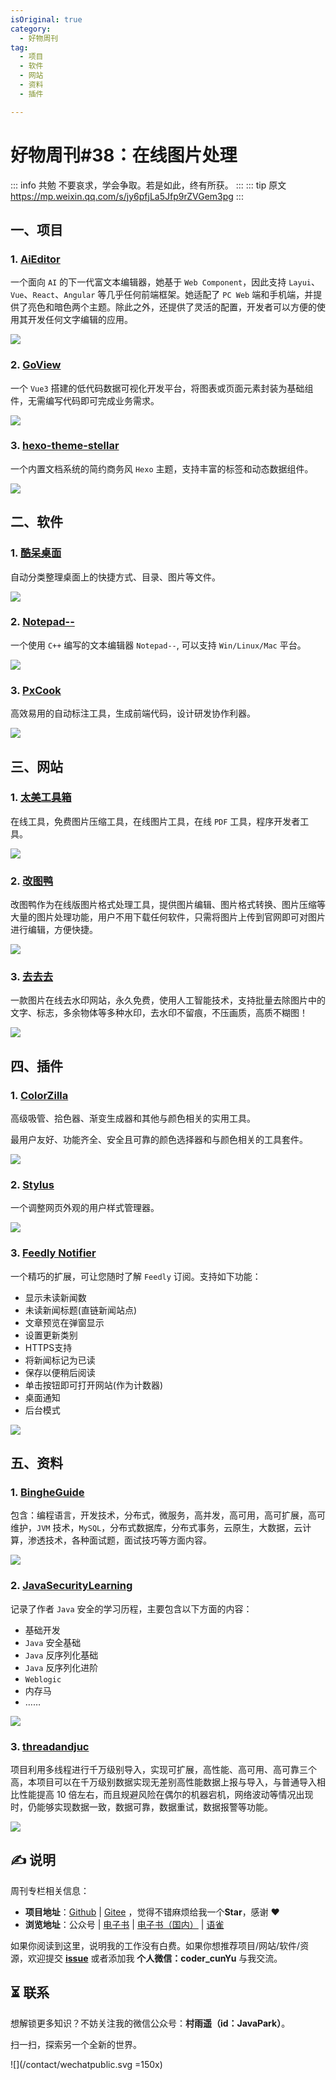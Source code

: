 ```yaml
---
isOriginal: true
category:
  - 好物周刊
tag:
  - 项目
  - 软件
  - 网站
  - 资料
  - 插件

---
```


# 好物周刊#38：在线图片处理

::: info 共勉
不要哀求，学会争取。若是如此，终有所获。
:::
::: tip 原文
https://mp.weixin.qq.com/s/jy6pfjLa5Jfp9rZVGem3pg
:::


## 一、项目

### 1. [AiEditor](https://gitee.com/aieditor-team/aieditor)

一个面向 `AI` 的下一代富文本编辑器，她基于 `Web Component`，因此支持 `Layui`、`Vue`、`React`、`Angular` 等几乎任何前端框架。她适配了 `PC Web` 端和手机端，并提供了亮色和暗色两个主题。除此之外，还提供了灵活的配置，开发者可以方便的使用其开发任何文字编辑的应用。

![](https://cdn.jsdelivr.net/gh/cunyu1943/JavaPark@main/src/weekly/2024/assets/0101-0105/1701774383285.webp)

### 2. [GoView](https://gitee.com/dromara/go-view)

一个 `Vue3` 搭建的低代码数据可视化开发平台，将图表或页面元素封装为基础组件，无需编写代码即可完成业务需求。

![](https://cdn.jsdelivr.net/gh/cunyu1943/JavaPark@main/src/weekly/2024/assets/0101-0105/1701774668856.webp)

### 3. [hexo-theme-stellar](https://github.com/xaoxuu/hexo-theme-stellar)

一个内置文档系统的简约商务风 `Hexo` 主题，支持丰富的标签和动态数据组件。

![](https://cdn.jsdelivr.net/gh/cunyu1943/JavaPark@main/src/weekly/2024/assets/0101-0105/1704240568952.webp)

## 二、软件

### 1. [酷呆桌面](https://www.coodesker.com/)

自动分类整理桌面上的快捷方式、目录、图片等文件。

![](https://cdn.jsdelivr.net/gh/cunyu1943/JavaPark@main/src/weekly/2024/assets/0101-0105/image-20231127082315331.webp)

### 2. [Notepad--](https://github.com/cxasm/notepad--)

一个使用 `C++` 编写的文本编辑器 `Notepad--`, 可以支持 `Win/Linux/Mac` 平台。

![](https://cdn.jsdelivr.net/gh/cunyu1943/JavaPark@main/src/weekly/2024/assets/0101-0105/image-20231127082606541.webp)

### 3. [PxCook](https://fancynode.com.cn/pxcook)

高效易用的自动标注工具，生成前端代码，设计研发协作利器。

![](https://cdn.jsdelivr.net/gh/cunyu1943/JavaPark@main/src/weekly/2024/assets/0101-0105/image-20231127082530531.webp)

## 三、网站

### 1. [太美工具箱](https://tiomg.org/)

在线工具，免费图片压缩工具，在线图片工具，在线 `PDF` 工具，程序开发者工具。

![](https://cdn.jsdelivr.net/gh/cunyu1943/JavaPark@main/src/weekly/2024/assets/0101-0105/1701217723634.webp)

### 2. [改图鸭](https://www.gaituya.com/)

改图鸭作为在线版图片格式处理工具，提供图片编辑、图片格式转换、图片压缩等大量的图片处理功能，用户不用下载任何软件，只需将图片上传到官网即可对图片进行编辑，方便快捷。

![](https://cdn.jsdelivr.net/gh/cunyu1943/JavaPark@main/src/weekly/2024/assets/0101-0105/1701218686283.webp)

### 3. [去去去](https://quququ.cn/)

一款图片在线去水印网站，永久免费，使用人工智能技术，支持批量去除图片中的文字、标志，多余物体等多种水印，去水印不留痕，不压画质，高质不糊图！

![](https://cdn.jsdelivr.net/gh/cunyu1943/JavaPark@main/src/weekly/2024/assets/0101-0105/1701218832636.webp)

## 四、插件

### 1. [ColorZilla](https://chromewebstore.google.com/detail/colorzilla/bhlhnicpbhignbdhedgjhgdocnmhomnp)

高级吸管、拾色器、渐变生成器和其他与颜色相关的实用工具。

最用户友好、功能齐全、安全且可靠的颜色选择器和与颜色相关的工具套件。

![](https://cdn.jsdelivr.net/gh/cunyu1943/JavaPark@main/src/weekly/2024/assets/0101-0105/1704240655799.webp)

### 2. [Stylus](https://chromewebstore.google.com/detail/stylus/clngdbkpkpeebahjckkjfobafhncgmne)

一个调整网页外观的用户样式管理器。

![](https://cdn.jsdelivr.net/gh/cunyu1943/JavaPark@main/src/weekly/2024/assets/0101-0105/1704240681938.webp)

### 3. [Feedly Notifier](https://chromewebstore.google.com/detail/feedly-notifier/egikgfbhipinieabdmcpigejkaomgjgb)

一个精巧的扩展，可让您随时了解 `Feedly` 订阅。支持如下功能：

-   显示未读新闻数
-   未读新闻标题(直链新闻站点)
-   文章预览在弹窗显示
-   设置更新类别 
-   HTTPS支持
-   将新闻标记为已读
-   保存以便稍后阅读
-   单击按钮即可打开网站(作为计数器)
-   桌面通知
-   后台模式


![](https://cdn.jsdelivr.net/gh/cunyu1943/JavaPark@main/src/weekly/2024/assets/0101-0105/1704240718582.webp)

## 五、资料

### 1. [BingheGuide](https://github.com/binghe001/BingheGuide)

包含：编程语言，开发技术，分布式，微服务，高并发，高可用，高可扩展，高可维护，`JVM` 技术，`MySQL`，分布式数据库，分布式事务，云原生，大数据，云计算，渗透技术，各种面试题，面试技巧等方面内容。

![](https://cdn.jsdelivr.net/gh/cunyu1943/JavaPark@main/src/weekly/2024/assets/0101-0105/1701389750846.webp)

### 2. [JavaSecurityLearning](https://github.com/Drun1baby/JavaSecurityLearning)

记录了作者 `Java` 安全的学习历程，主要包含以下方面的内容：

- 基础开发
- `Java` 安全基础
- `Java` 反序列化基础
- `Java` 反序列化进阶
- `Weblogic`
- 内存马
- ……

![](https://cdn.jsdelivr.net/gh/cunyu1943/JavaPark@main/src/weekly/2024/assets/0101-0105/1702552267661.webp)

### 3. [threadandjuc](https://github.com/qiurunze123/threadandjuc)

项目利用多线程进行千万级别导入，实现可扩展，高性能、高可用、高可靠三个高，本项目可以在千万级别数据实现无差别高性能数据上报与导入，与普通导入相比性能提高 10 倍左右，而且规避风险在偶尔的机器宕机，网络波动等情况出现时，仍能够实现数据一致，数据可靠，数据重试，数据报警等功能。

![](https://cdn.jsdelivr.net/gh/cunyu1943/JavaPark@main/src/weekly/2024/assets/0101-0105/1702552755528.webp)

## ✍️ 说明

周刊专栏相关信息：

- **项目地址**：[Github](https://github.com/cunyu1943/JavaPark/) | [Gitee](https://gitee.com/cunyu1943/JavaPark/) ，觉得不错麻烦给我一个**Star**，感谢 ❤️
- **浏览地址**：公众号 | [电子书](https://cunyu1943.github.io/) | [电子书（国内）](https://cunyu1943.gitee.io/) | [语雀](https://yuque.com/cunyu1943)

如果你阅读到这里，说明我的工作没有白费。如果你想推荐项目/网站/软件/资源，欢迎提交 **[issue](https://github.com/cunyu1943/JavaPark/issues)** 或者添加我 **个人微信：coder_cunYu** 与我交流。

## ⏳ 联系

想解锁更多知识？不妨关注我的微信公众号：**村雨遥（id：JavaPark）**。

扫一扫，探索另一个全新的世界。

![](/contact/wechatpublic.svg =150x)

<Share colorful />